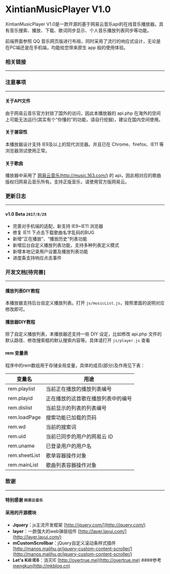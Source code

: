 ﻿ XintianMusicPlayer V1.0
========
 ﻿XintianMusicPlayer V1.0是一款开源的基于网易云音乐api的在线音乐播放器。具有音乐搜索、播放、下载、歌词同步显示、个人音乐播放列表同步等功能。

前端界面参照 QQ 音乐网页版进行布局，同时采用了流行的响应式设计，无论是在PC端还是在手机端，均能给您带来原生 app 般的使用体验。

### 相关链接
-----


### 注意事项
-----
#### 关于API文件
由于网易云音乐官方封锁了国外的访问，因此本播放器的 api.php 在海外的空间上可能无法运行(其实有个“你懂的”的功能，请自行挖掘)，建议在国内空间使用。

#### 关于兼容性
本播放器设计支持 IE9及以上的现代浏览器。并且已在 Chrome、firefox、IE11 等浏览器测试使用正常。



#### 关于歌曲
播放器中采用了 [网易云音乐(http://music.163.com/)](http://music.163.com/) 的 api，因此相对应的歌曲版权归网易云音乐所有。支持正版音乐，请使用官方版网易云。


### 更新日志
-----
#### v1.0 Beta `2017/8/28`

- 完善对手机端的适配，新支持 IE9~IE11 浏览器
- 修复 IE11 下点击下载歌曲名字乱码的BUG
- 新增“正在播放”、“播放历史”列表功能
- 新增后台自定义播放列表功能，支持多种列表定义模式
- 新增本地记录用户设置及播放列表功能
- 进度条支持响应点击事件



### 开发文档[待完善]
-----
#### 播放列表DIY教程
本播放器支持后台自定义播放列表。打开 `js/musicList.js`，按照里面的说明对应修改即可。

#### 播放器DIY教程
除了自定义播放列表，本播放器还支持一些 DIY 设定，比如修改 api.php 文件的默认路径、修改搜索框的默认搜索内容等。具体请打开 `js/player.js` 查看

#### rem 变量表
程序中的rem数组用于存储全局变量，具体的成员(部分)及作用见下表：

| 变量名           | 用途                |
| ------------- | ----------------- |
| rem.playlist  | 当前正在播放的播放列表编号     |
| rem.playid    | 正在播放的这首歌在播放列表中的编号 |
| rem.dislist   | 当前显示的列表的列表编号      |
| rem.loadPage  | 搜索功能已加载的页码        |
| rem.wd        | 当前的搜索词            |
| rem.uid       | 当前已同步的用户的网易云 ID   |
| rem.uname     | 已登录用户的用户名         |
| rem.sheetList | 歌单容器操作对象          |
| rem.mainList  | 歌曲列表容器操作对象        |

### 致谢
-----
#### 特别感谢 `网易云音乐`

#### 采用的开源模块
- **Jquery**：js主流开发框架 [http://jquery.com/](http://jquery.com/)
- **layer**：一款强大的web弹层组件 [http://layer.layui.com/](http://layer.layui.com/)
- **mCustomScrollbar**：jQuery自定义滚动条样式插件 [http://manos.malihu.gr/jquery-custom-content-scroller/](http://manos.malihu.gr/jquery-custom-content-scroller/)
- **Let's Kill IE6**：消灭IE [http://overtrue.me](http://overtrue.me)
####参考
 [mengkun(http://mkblog.cn)](http://mkblog.cn) 
